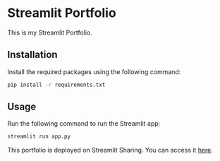 # Streamlit Portfolio

This is my Streamlit Portfolio.

## Installation

Install the required packages using the following command:

```bash
pip install -r requirements.txt
```

## Usage

Run the following command to run the Streamlit app:

```bash
streamlit run app.py
```

This portfolio is deployed on Streamlit Sharing. You can access it [here](https://jetsup-portfolio.streamlit.app/).
